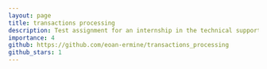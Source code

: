 ```yaml
---
layout: page
title: transactions processing
description: Test assignment for an internship in the technical support department of NtechLab
importance: 4
github: https://github.com/eoan-ermine/transactions_processing
github_stars: 1
---
```


